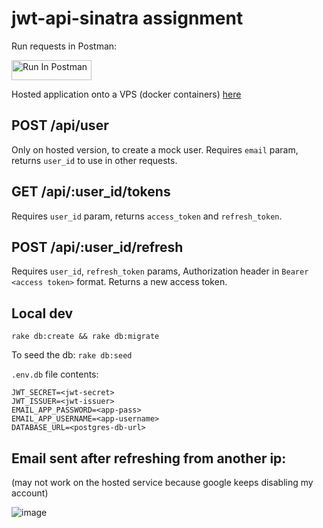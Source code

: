 # jwt-api-sinatra assignment

Run requests in Postman:

[<img src="https://run.pstmn.io/button.svg" alt="Run In Postman" style="width: 128px; height: 32px;">](https://god.gw.postman.com/run-collection/34454879-47cdf2ae-e410-475c-994c-ab76f34dee56?action=collection%2Ffork&source=rip_markdown&collection-url=entityId%3D34454879-47cdf2ae-e410-475c-994c-ab76f34dee56%26entityType%3Dcollection%26workspaceId%3D3aa4d990-fe59-4d29-bfac-8d664e6f37dc)

Hosted application onto a VPS (docker containers) [here](http://95.174.94.72:4567)

## POST /api/user
Only on hosted version, to create a mock user. Requires `email` param, returns `user_id` to use in other requests.

## GET /api/:user_id/tokens
Requires `user_id` param, returns `access_token` and `refresh_token`.

## POST /api/:user_id/refresh
Requires `user_id`, `refresh_token` params, Authorization header in `Bearer <access token>` format. Returns a new access token.

## Local dev

`rake db:create && rake db:migrate`

To seed the db: `rake db:seed`

`.env.db` file contents:

```
JWT_SECRET=<jwt-secret>
JWT_ISSUER=<jwt-issuer>
EMAIL_APP_PASSWORD=<app-pass>
EMAIL_APP_USERNAME=<app-username>
DATABASE_URL=<postgres-db-url>
```

## Email sent after refreshing from another ip:

(may not work on the hosted service because google keeps disabling my account)

![image](https://github.com/user-attachments/assets/862dc38e-489e-400e-9ed3-5195f32939ae)
